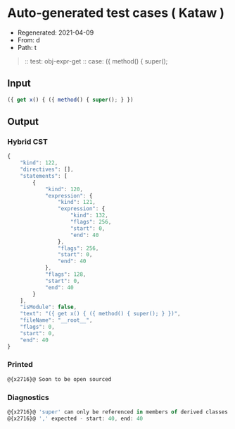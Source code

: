 # Auto-generated test cases ( Kataw )
- Regenerated: 2021-04-09
- From: d
- Path: t
> :: test: obj-expr-get
> :: case: ({ method() { super();
## Input

`````js
({ get x() { ({ method() { super(); } })
`````

## Output

### Hybrid CST

```javascript
{
    "kind": 122,
    "directives": [],
    "statements": [
        {
            "kind": 120,
            "expression": {
                "kind": 121,
                "expression": {
                    "kind": 132,
                    "flags": 256,
                    "start": 0,
                    "end": 40
                },
                "flags": 256,
                "start": 0,
                "end": 40
            },
            "flags": 128,
            "start": 0,
            "end": 40
        }
    ],
    "isModule": false,
    "text": "({ get x() { ({ method() { super(); } })",
    "fileName": "__root__",
    "flags": 0,
    "start": 0,
    "end": 40
}
```

### Printed

```javascript
@{x2716}@ Soon to be open sourced
```

### Diagnostics

```javascript
@{x2716}@ 'super' can only be referenced in members of derived classes or object literal expressions - start: 32, end: 33
@{x2716}@ ',' expected - start: 40, end: 40

```

